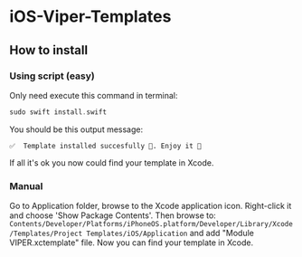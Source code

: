 # iOS-Viper-Templates

## How to install

### Using script (easy)
Only need execute this command in terminal:
```swift
sudo swift install.swift
```
You should be this output message:
```
✅  Template installed succesfully 🎉. Enjoy it 🙂
```
If all it's ok you now could find your template in Xcode.

### Manual
Go to Application folder, browse to the Xcode application icon. Right-click it and choose 'Show Package Contents'. Then browse to:
`Contents/Developer/Platforms/iPhoneOS.platform/Developer/Library/Xcode/Templates/Project Templates/iOS/Application` and add "Module VIPER.xctemplate" file. Now you can find your template in Xcode.
